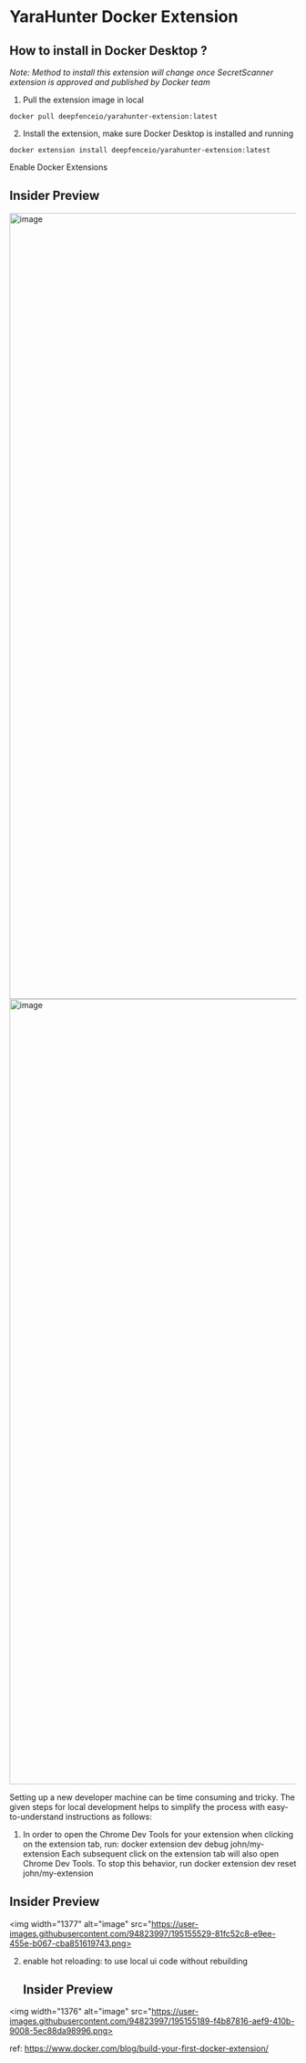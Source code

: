 # YaraHunter Docker Extension

## How to install in Docker Desktop ?
*Note: Method to install this extension will change once SecretScanner extension is approved and published by Docker team*

1. Pull the extension image in local
```
docker pull deepfenceio/yarahunter-extension:latest
```

2. Install the extension, make sure Docker Desktop is installed and running
```
docker extension install deepfenceio/yarahunter-extension:latest
```

Enable Docker Extensions
## Insider Preview

<img width="1377" alt="image" src="https://user-images.githubusercontent.com/18168330/194485464-ab8e402f-8e07-4a0c-86e5-3dae39623df8.png">

<img width="1376" alt="image" src="https://user-images.githubusercontent.com/18168330/194485514-4991ccee-15a4-4df4-b407-c57a2a77d372.png">

Setting up a new developer machine can be time consuming and tricky. The given steps for local development helps to simplify the process with easy-to-understand instructions as follows:

1. In order to open the Chrome Dev Tools for your extension when clicking on the extension tab, run:
 docker extension dev debug john/my-extension
 Each subsequent click on the extension tab will also open Chrome Dev Tools. To stop this behavior, run
 docker extension dev reset john/my-extension
## Insider Preview

<img width="1377" alt="image" src="https://user-images.githubusercontent.com/94823997/195155529-81fc52c8-e9ee-455e-b067-cba851619743.png>
                                   
2. enable hot reloading: to use local ui code without rebuilding
   ## Insider Preview
  <img width="1376" alt="image" src="https://user-images.githubusercontent.com/94823997/195155189-f4b87816-aef9-410b-9008-5ec88da98996.png>                                
  
ref: https://www.docker.com/blog/build-your-first-docker-extension/

